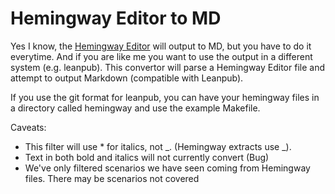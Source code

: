 
# Hemingway Editor to MD

Yes I know, the [Hemingway Editor](https://hemingwayapp.com) will output to MD, but you have to do it
everytime. And if you are like me you want to use the output in a different
system (e.g. leanpub). This convertor will parse a Hemingway Editor file
and attempt to output Markdown (compatible with Leanpub).

If you use the git format for leanpub, you can have your hemingway files
in a directory called hemingway and use the example Makefile.

Caveats:

- This filter will use * for italics, not _. (Hemingway extracts use _).
- Text in both bold and italics will not currently convert (Bug)
- We've only filtered scenarios we have seen coming from Hemingway files. There may be scenarios not covered

